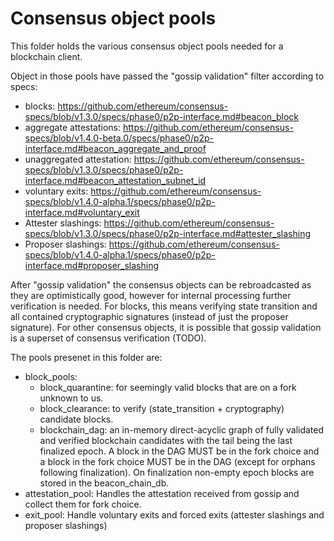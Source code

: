 # Consensus object pools

This folder holds the various consensus object pools needed for a blockchain client.

Object in those pools have passed the "gossip validation" filter according
to specs:
- blocks: https://github.com/ethereum/consensus-specs/blob/v1.3.0/specs/phase0/p2p-interface.md#beacon_block
- aggregate attestations: https://github.com/ethereum/consensus-specs/blob/v1.4.0-beta.0/specs/phase0/p2p-interface.md#beacon_aggregate_and_proof
- unaggregated attestation: https://github.com/ethereum/consensus-specs/blob/v1.3.0/specs/phase0/p2p-interface.md#beacon_attestation_subnet_id
- voluntary exits: https://github.com/ethereum/consensus-specs/blob/v1.4.0-alpha.1/specs/phase0/p2p-interface.md#voluntary_exit
- Attester slashings: https://github.com/ethereum/consensus-specs/blob/v1.3.0/specs/phase0/p2p-interface.md#attester_slashing
- Proposer slashings: https://github.com/ethereum/consensus-specs/blob/v1.4.0-alpha.1/specs/phase0/p2p-interface.md#proposer_slashing

After "gossip validation" the consensus objects can be rebroadcasted as they are optimistically good, however for internal processing further verification is needed.
For blocks, this means verifying state transition and all contained cryptographic signatures (instead of just the proposer signature).
For other consensus objects, it is possible that gossip validation is a superset of consensus verification (TODO).

The pools presenet in this folder are:
- block_pools:
  - block_quarantine: for seemingly valid blocks that are on a fork unknown to us.
  - block_clearance: to verify (state_transition + cryptography) candidate blocks.
  - blockchain_dag: an in-memory direct-acyclic graph of fully validated and verified blockchain candidates with the tail being the last finalized epoch. A block in the DAG MUST be in the fork choice and a block in the fork choice MUST be in the DAG (except for orphans following finalization). On finalization non-empty epoch blocks are stored in the beacon_chain_db.
- attestation_pool:
  Handles the attestation received from gossip and collect them for fork choice.
- exit_pool:
  Handle voluntary exits and forced exits (attester slashings and proposer slashings)
